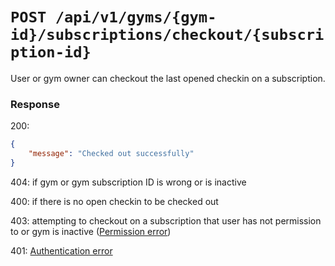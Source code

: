 # `POST /api/v1/gyms/{gym-id}/subscriptions/checkout/{subscription-id}`
User or gym owner can checkout the last opened checkin on a subscription.


### Response

200:
```json
{
    "message": "Checked out successfully"
}
```

404: if gym or gym subscription ID is wrong or is inactive

400: if there is no open checkin to be checked out

403: attempting to checkout on a subscription that user has not permission to or gym is inactive ([Permission error](../../permission-errors.md))

401: [Authentication error](../../authentication-errors.md)
